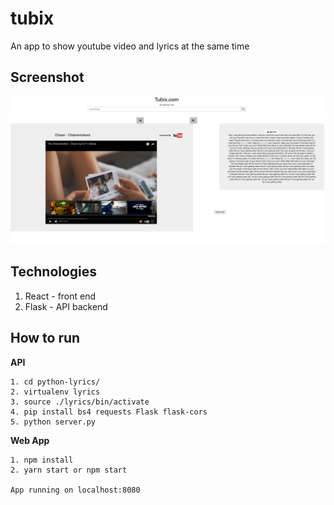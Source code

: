 # tubix
An app to show youtube video and lyrics at the same time

## Screenshot
![screenshot](https://raw.githubusercontent.com/ajaxisme/tubix/master/screenshot.png)

## Technologies
1. React - front end
2. Flask - API backend

## How to run
__API__
```
1. cd python-lyrics/
2. virtualenv lyrics
3. source ./lyrics/bin/activate
4. pip install bs4 requests Flask flask-cors
5. python server.py
```

__Web App__
```
1. npm install
2. yarn start or npm start

App running on localhost:8080
```
